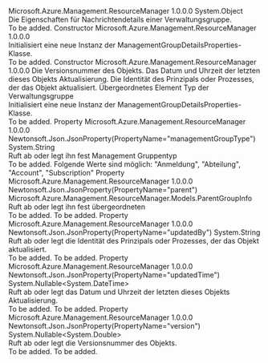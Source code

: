<Type Name="ManagementGroupDetailsProperties" FullName="Microsoft.Azure.Management.ResourceManager.Models.ManagementGroupDetailsProperties">
  <TypeSignature Language="C#" Value="public class ManagementGroupDetailsProperties" />
  <TypeSignature Language="ILAsm" Value=".class public auto ansi beforefieldinit ManagementGroupDetailsProperties extends System.Object" />
  <TypeSignature Language="DocId" Value="T:Microsoft.Azure.Management.ResourceManager.Models.ManagementGroupDetailsProperties" />
  <TypeSignature Language="VB.NET" Value="Public Class ManagementGroupDetailsProperties" />
  <TypeSignature Language="F#" Value="type ManagementGroupDetailsProperties = class" />
  <AssemblyInfo>
    <AssemblyName>Microsoft.Azure.Management.ResourceManager</AssemblyName>
    <AssemblyVersion>1.0.0.0</AssemblyVersion>
  </AssemblyInfo>
  <Base>
    <BaseTypeName>System.Object</BaseTypeName>
  </Base>
  <Interfaces />
  <Docs>
    <summary>
            Die Eigenschaften für Nachrichtendetails einer Verwaltungsgruppe.
            </summary>
    <remarks>To be added.</remarks>
  </Docs>
  <Members>
    <Member MemberName=".ctor">
      <MemberSignature Language="C#" Value="public ManagementGroupDetailsProperties ();" />
      <MemberSignature Language="ILAsm" Value=".method public hidebysig specialname rtspecialname instance void .ctor() cil managed" />
      <MemberSignature Language="DocId" Value="M:Microsoft.Azure.Management.ResourceManager.Models.ManagementGroupDetailsProperties.#ctor" />
      <MemberSignature Language="VB.NET" Value="Public Sub New ()" />
      <MemberType>Constructor</MemberType>
      <AssemblyInfo>
        <AssemblyName>Microsoft.Azure.Management.ResourceManager</AssemblyName>
        <AssemblyVersion>1.0.0.0</AssemblyVersion>
      </AssemblyInfo>
      <Parameters />
      <Docs>
        <summary>
            Initialisiert eine neue Instanz der ManagementGroupDetailsProperties-Klasse.
            </summary>
        <remarks>To be added.</remarks>
      </Docs>
    </Member>
    <Member MemberName=".ctor">
      <MemberSignature Language="C#" Value="public ManagementGroupDetailsProperties (Nullable&lt;double&gt; version = null, Nullable&lt;DateTime&gt; updatedTime = null, string updatedBy = null, Microsoft.Azure.Management.ResourceManager.Models.ParentGroupInfo parent = null, string managementGroupType = null);" />
      <MemberSignature Language="ILAsm" Value=".method public hidebysig specialname rtspecialname instance void .ctor(valuetype System.Nullable`1&lt;float64&gt; version, valuetype System.Nullable`1&lt;valuetype System.DateTime&gt; updatedTime, string updatedBy, class Microsoft.Azure.Management.ResourceManager.Models.ParentGroupInfo parent, string managementGroupType) cil managed" />
      <MemberSignature Language="DocId" Value="M:Microsoft.Azure.Management.ResourceManager.Models.ManagementGroupDetailsProperties.#ctor(System.Nullable{System.Double},System.Nullable{System.DateTime},System.String,Microsoft.Azure.Management.ResourceManager.Models.ParentGroupInfo,System.String)" />
      <MemberSignature Language="VB.NET" Value="Public Sub New (Optional version As Nullable(Of Double) = null, Optional updatedTime As Nullable(Of DateTime) = null, Optional updatedBy As String = null, Optional parent As ParentGroupInfo = null, Optional managementGroupType As String = null)" />
      <MemberSignature Language="F#" Value="new Microsoft.Azure.Management.ResourceManager.Models.ManagementGroupDetailsProperties : Nullable&lt;double&gt; * Nullable&lt;DateTime&gt; * string * Microsoft.Azure.Management.ResourceManager.Models.ParentGroupInfo * string -&gt; Microsoft.Azure.Management.ResourceManager.Models.ManagementGroupDetailsProperties" Usage="new Microsoft.Azure.Management.ResourceManager.Models.ManagementGroupDetailsProperties (version, updatedTime, updatedBy, parent, managementGroupType)" />
      <MemberType>Constructor</MemberType>
      <AssemblyInfo>
        <AssemblyName>Microsoft.Azure.Management.ResourceManager</AssemblyName>
        <AssemblyVersion>1.0.0.0</AssemblyVersion>
      </AssemblyInfo>
      <Parameters>
        <Parameter Name="version" Type="System.Nullable&lt;System.Double&gt;" />
        <Parameter Name="updatedTime" Type="System.Nullable&lt;System.DateTime&gt;" />
        <Parameter Name="updatedBy" Type="System.String" />
        <Parameter Name="parent" Type="Microsoft.Azure.Management.ResourceManager.Models.ParentGroupInfo" />
        <Parameter Name="managementGroupType" Type="System.String" />
      </Parameters>
      <Docs>
        <param name="version">Die Versionsnummer des Objekts.</param>
        <param name="updatedTime">Das Datum und Uhrzeit der letzten dieses Objekts Aktualisierung.</param>
        <param name="updatedBy">Die Identität des Prinzipals oder Prozesses, der das Objekt aktualisiert.</param>
        <param name="parent">Übergeordnetes Element</param>
        <param name="managementGroupType">Typ der Verwaltungsgruppe</param>
        <summary>
            Initialisiert eine neue Instanz der ManagementGroupDetailsProperties-Klasse.
            </summary>
        <remarks>To be added.</remarks>
      </Docs>
    </Member>
    <Member MemberName="ManagementGroupType">
      <MemberSignature Language="C#" Value="public string ManagementGroupType { get; set; }" />
      <MemberSignature Language="ILAsm" Value=".property instance string ManagementGroupType" />
      <MemberSignature Language="DocId" Value="P:Microsoft.Azure.Management.ResourceManager.Models.ManagementGroupDetailsProperties.ManagementGroupType" />
      <MemberSignature Language="VB.NET" Value="Public Property ManagementGroupType As String" />
      <MemberSignature Language="F#" Value="member this.ManagementGroupType : string with get, set" Usage="Microsoft.Azure.Management.ResourceManager.Models.ManagementGroupDetailsProperties.ManagementGroupType" />
      <MemberType>Property</MemberType>
      <AssemblyInfo>
        <AssemblyName>Microsoft.Azure.Management.ResourceManager</AssemblyName>
        <AssemblyVersion>1.0.0.0</AssemblyVersion>
      </AssemblyInfo>
      <Attributes>
        <Attribute>
          <AttributeName>Newtonsoft.Json.JsonProperty(PropertyName="managementGroupType")</AttributeName>
        </Attribute>
      </Attributes>
      <ReturnValue>
        <ReturnType>System.String</ReturnType>
      </ReturnValue>
      <Docs>
        <summary>
            Ruft ab oder legt ihn fest Management Gruppentyp
            </summary>
        <value>To be added.</value>
        <remarks>
            Folgende Werte sind möglich: "Anmeldung", "Abteilung", "Account", "Subscription"
            </remarks>
      </Docs>
    </Member>
    <Member MemberName="Parent">
      <MemberSignature Language="C#" Value="public Microsoft.Azure.Management.ResourceManager.Models.ParentGroupInfo Parent { get; set; }" />
      <MemberSignature Language="ILAsm" Value=".property instance class Microsoft.Azure.Management.ResourceManager.Models.ParentGroupInfo Parent" />
      <MemberSignature Language="DocId" Value="P:Microsoft.Azure.Management.ResourceManager.Models.ManagementGroupDetailsProperties.Parent" />
      <MemberSignature Language="VB.NET" Value="Public Property Parent As ParentGroupInfo" />
      <MemberSignature Language="F#" Value="member this.Parent : Microsoft.Azure.Management.ResourceManager.Models.ParentGroupInfo with get, set" Usage="Microsoft.Azure.Management.ResourceManager.Models.ManagementGroupDetailsProperties.Parent" />
      <MemberType>Property</MemberType>
      <AssemblyInfo>
        <AssemblyName>Microsoft.Azure.Management.ResourceManager</AssemblyName>
        <AssemblyVersion>1.0.0.0</AssemblyVersion>
      </AssemblyInfo>
      <Attributes>
        <Attribute>
          <AttributeName>Newtonsoft.Json.JsonProperty(PropertyName="parent")</AttributeName>
        </Attribute>
      </Attributes>
      <ReturnValue>
        <ReturnType>Microsoft.Azure.Management.ResourceManager.Models.ParentGroupInfo</ReturnType>
      </ReturnValue>
      <Docs>
        <summary>
            Ruft ab oder legt ihn fest übergeordneten
            </summary>
        <value>To be added.</value>
        <remarks>To be added.</remarks>
      </Docs>
    </Member>
    <Member MemberName="UpdatedBy">
      <MemberSignature Language="C#" Value="public string UpdatedBy { get; set; }" />
      <MemberSignature Language="ILAsm" Value=".property instance string UpdatedBy" />
      <MemberSignature Language="DocId" Value="P:Microsoft.Azure.Management.ResourceManager.Models.ManagementGroupDetailsProperties.UpdatedBy" />
      <MemberSignature Language="VB.NET" Value="Public Property UpdatedBy As String" />
      <MemberSignature Language="F#" Value="member this.UpdatedBy : string with get, set" Usage="Microsoft.Azure.Management.ResourceManager.Models.ManagementGroupDetailsProperties.UpdatedBy" />
      <MemberType>Property</MemberType>
      <AssemblyInfo>
        <AssemblyName>Microsoft.Azure.Management.ResourceManager</AssemblyName>
        <AssemblyVersion>1.0.0.0</AssemblyVersion>
      </AssemblyInfo>
      <Attributes>
        <Attribute>
          <AttributeName>Newtonsoft.Json.JsonProperty(PropertyName="updatedBy")</AttributeName>
        </Attribute>
      </Attributes>
      <ReturnValue>
        <ReturnType>System.String</ReturnType>
      </ReturnValue>
      <Docs>
        <summary>
            Ruft ab oder legt die Identität des Prinzipals oder Prozesses, der das Objekt aktualisiert.
            </summary>
        <value>To be added.</value>
        <remarks>To be added.</remarks>
      </Docs>
    </Member>
    <Member MemberName="UpdatedTime">
      <MemberSignature Language="C#" Value="public Nullable&lt;DateTime&gt; UpdatedTime { get; set; }" />
      <MemberSignature Language="ILAsm" Value=".property instance valuetype System.Nullable`1&lt;valuetype System.DateTime&gt; UpdatedTime" />
      <MemberSignature Language="DocId" Value="P:Microsoft.Azure.Management.ResourceManager.Models.ManagementGroupDetailsProperties.UpdatedTime" />
      <MemberSignature Language="VB.NET" Value="Public Property UpdatedTime As Nullable(Of DateTime)" />
      <MemberSignature Language="F#" Value="member this.UpdatedTime : Nullable&lt;DateTime&gt; with get, set" Usage="Microsoft.Azure.Management.ResourceManager.Models.ManagementGroupDetailsProperties.UpdatedTime" />
      <MemberType>Property</MemberType>
      <AssemblyInfo>
        <AssemblyName>Microsoft.Azure.Management.ResourceManager</AssemblyName>
        <AssemblyVersion>1.0.0.0</AssemblyVersion>
      </AssemblyInfo>
      <Attributes>
        <Attribute>
          <AttributeName>Newtonsoft.Json.JsonProperty(PropertyName="updatedTime")</AttributeName>
        </Attribute>
      </Attributes>
      <ReturnValue>
        <ReturnType>System.Nullable&lt;System.DateTime&gt;</ReturnType>
      </ReturnValue>
      <Docs>
        <summary>
            Ruft ab oder legt das Datum und Uhrzeit der letzten dieses Objekts Aktualisierung.
            </summary>
        <value>To be added.</value>
        <remarks>To be added.</remarks>
      </Docs>
    </Member>
    <Member MemberName="Version">
      <MemberSignature Language="C#" Value="public Nullable&lt;double&gt; Version { get; set; }" />
      <MemberSignature Language="ILAsm" Value=".property instance valuetype System.Nullable`1&lt;float64&gt; Version" />
      <MemberSignature Language="DocId" Value="P:Microsoft.Azure.Management.ResourceManager.Models.ManagementGroupDetailsProperties.Version" />
      <MemberSignature Language="VB.NET" Value="Public Property Version As Nullable(Of Double)" />
      <MemberSignature Language="F#" Value="member this.Version : Nullable&lt;double&gt; with get, set" Usage="Microsoft.Azure.Management.ResourceManager.Models.ManagementGroupDetailsProperties.Version" />
      <MemberType>Property</MemberType>
      <AssemblyInfo>
        <AssemblyName>Microsoft.Azure.Management.ResourceManager</AssemblyName>
        <AssemblyVersion>1.0.0.0</AssemblyVersion>
      </AssemblyInfo>
      <Attributes>
        <Attribute>
          <AttributeName>Newtonsoft.Json.JsonProperty(PropertyName="version")</AttributeName>
        </Attribute>
      </Attributes>
      <ReturnValue>
        <ReturnType>System.Nullable&lt;System.Double&gt;</ReturnType>
      </ReturnValue>
      <Docs>
        <summary>
            Ruft ab oder legt die Versionsnummer des Objekts.
            </summary>
        <value>To be added.</value>
        <remarks>To be added.</remarks>
      </Docs>
    </Member>
  </Members>
</Type>